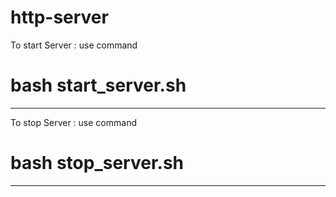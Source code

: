 # http-server
To start Server : use command
<h1>bash start_server.sh</h1>
<hr>
To stop Server : use command
<h1>bash stop_server.sh</h1>
<hr>
